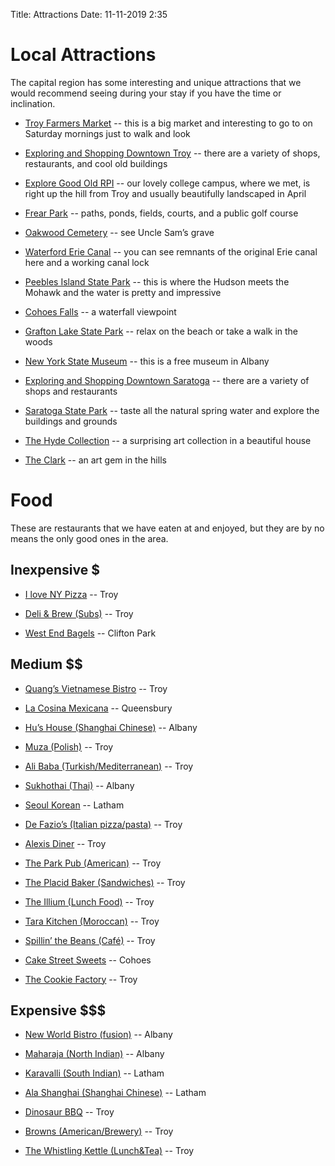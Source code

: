 Title: Attractions
Date: 11-11-2019 2:35

# Local Attractions
The capital region has some interesting and unique attractions that we would 
recommend seeing during your stay if you have the time or inclination.

* [Troy Farmers Market](https://www.troymarket.org/) -- this is a big market and interesting to go to
  on Saturday mornings just to walk and look 

* [Exploring and Shopping Downtown Troy](http://www.downtowntroy.org/visit#attractions) -- there are a variety of shops,
  restaurants, and cool old buildings 

* [Explore Good Old RPI](https://www.rpi.edu/) -- our lovely college campus, where we met, is right up the
  hill from Troy and usually beautifully landscaped in April 

* [Frear Park](http://www.troyny.gov/departments/parks-recreation/parks-facilities/golf-course/) -- paths, ponds, fields, courts, and a public golf course 

* [Oakwood Cemetery](https://en.wikipedia.org/wiki/Oakwood_Cemetery_(Troy,_New_York)) -- see Uncle Sam’s grave 

* [Waterford Erie Canal](https://www.nycanals.com/Waterford) -- you can see remnants of the original Erie canal here and a working canal lock 

* [Peebles Island State Park](https://parks.ny.gov/parks/111/details.aspx) -- this is where the Hudson meets the Mohawk and the water is
  pretty and impressive 

* [Cohoes Falls](https://www.ci.cohoes.ny.us/314/Overlook-Park-Falls-View-Park) -- a waterfall viewpoint 

* [Grafton Lake State Park](https://parks.ny.gov/parks/53/details.aspx) -- relax on the beach or take a walk in the woods 

* [New York State Museum](http://www.nysm.nysed.gov/) -- this is a free museum in Albany 

* [Exploring and Shopping Downtown Saratoga](https://www.discoversaratoga.org/) -- there are a variety of shops and restaurants 

* [Saratoga State Park](https://parks.ny.gov/parks/saratogaspa) -- taste all the natural spring water and explore the buildings and grounds 

* [The Hyde Collection](https://www.hydecollection.org/) -- a surprising art collection in a beautiful house 

* [The Clark](http://clarkart.edu/) -- an art gem in the hills 

# Food
These are restaurants that we have eaten at and enjoyed, but they are by no means the only good ones
in the area.

## Inexpensive $

* [I love NY Pizza](http://www.ilovenypizzaonhoosick.com/)  -- Troy 

* [Deli & Brew (Subs)](https://deliandbrew.com/) -- Troy 

* [West End Bagels](http://westendbagels.com/)  -- Clifton Park 

## Medium $$

* [Quang’s Vietnamese Bistro](https://www.facebook.com/quangsbistro/) -- Troy 

* [La Cosina Mexicana](http://lacosinamexicanarestaurant.com/) -- Queensbury 

* [Hu’s House (Shanghai Chinese)](http://hushouse.net/) -- Albany 

* [Muza (Polish)](http://muzaeuropeanfood.com/) -- Troy 

* [Ali Baba (Turkish/Mediterranean)](http://www.alibabacusine.com/) -- Troy 

* [Sukhothai (Thai)](http://www.sukhothaimenu.com/) -- Albany 

* [Seoul Korean](http://www.seoulkoreanlatham.com/) -- Latham 

* [De Fazio’s (Italian pizza/pasta)](http://www.defaziospizza.com/) -- Troy 

* [Alexis Diner](https://www.alexisdiner.us/) -- Troy 

* [The Park Pub (American)](http://park-pub.com/) -- Troy 

* [The Placid Baker (Sandwiches)](http://www.theplacidbaker.com/menu) -- Troy 

* [The Illium (Lunch Food)](https://www.illiumcafe.com/) --  Troy 

* [Tara Kitchen (Moroccan)](http://www.tarakitchen.com/) -- Troy 

* [Spillin’ the Beans (Café)](https://spillnthebeans.com/) -- Troy 

* [Cake Street Sweets](https://www.cakestreetsweets.com/) -- Cohoes 

* [The Cookie Factory](http://cookiefactoryllc.com/) -- Troy 

## Expensive $$$

* [New World Bistro (fusion)](https://newworldbistrobar.com/) -- Albany 

* [Maharaja (North Indian)](https://www.maharajaofalbany.com/) -- Albany 

* [Karavalli (South Indian)](https://www.karavalli.com/) -- Latham 

* [Ala Shanghai (Shanghai Chinese)](http://alashanghai.net/) -- Latham 

* [Dinosaur BBQ](https://www.dinosaurbarbque.com/troy/) -- Troy 

* [Browns (American/Brewery)](https://brownsbrewing.com/) -- Troy 

* [The Whistling Kettle (Lunch&Tea)](https://www.thewhistlingkettle.com/) -- Troy 
